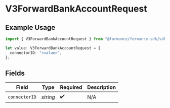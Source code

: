 # V3ForwardBankAccountRequest

## Example Usage

```typescript
import { V3ForwardBankAccountRequest } from "@formance/formance-sdk/sdk/models/shared";

let value: V3ForwardBankAccountRequest = {
  connectorID: "<value>",
};
```

## Fields

| Field              | Type               | Required           | Description        |
| ------------------ | ------------------ | ------------------ | ------------------ |
| `connectorID`      | *string*           | :heavy_check_mark: | N/A                |